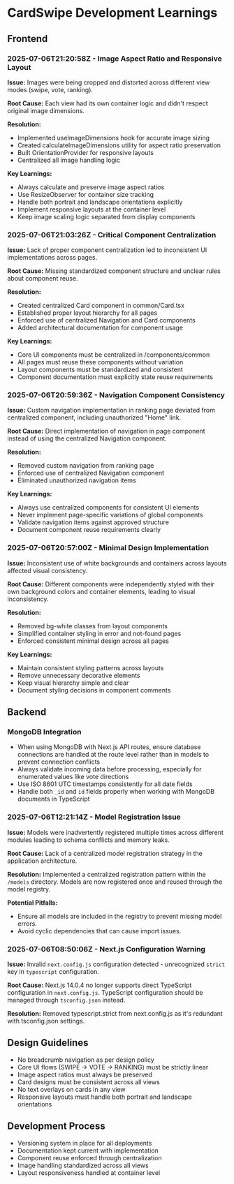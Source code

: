 # CardSwipe Development Learnings

## Frontend

### 2025-07-06T21:20:58Z - Image Aspect Ratio and Responsive Layout

**Issue:** Images were being cropped and distorted across different view modes (swipe, vote, ranking).

**Root Cause:** Each view had its own container logic and didn't respect original image dimensions.

**Resolution:**
- Implemented useImageDimensions hook for accurate image sizing
- Created calculateImageDimensions utility for aspect ratio preservation
- Built OrientationProvider for responsive layouts
- Centralized all image handling logic

**Key Learnings:**
- Always calculate and preserve image aspect ratios
- Use ResizeObserver for container size tracking
- Handle both portrait and landscape orientations explicitly
- Implement responsive layouts at the container level
- Keep image scaling logic separated from display components

### 2025-07-06T21:03:26Z - Critical Component Centralization

**Issue:** Lack of proper component centralization led to inconsistent UI implementations across pages.

**Root Cause:** Missing standardized component structure and unclear rules about component reuse.

**Resolution:**
- Created centralized Card component in common/Card.tsx
- Established proper layout hierarchy for all pages
- Enforced use of centralized Navigation and Card components
- Added architectural documentation for component usage

**Key Learnings:**
- Core UI components must be centralized in /components/common
- All pages must reuse these components without variation
- Layout components must be standardized and consistent
- Component documentation must explicitly state reuse requirements

### 2025-07-06T20:59:36Z - Navigation Component Consistency

**Issue:** Custom navigation implementation in ranking page deviated from centralized component, including unauthorized "Home" link.

**Root Cause:** Direct implementation of navigation in page component instead of using the centralized Navigation component.

**Resolution:**
- Removed custom navigation from ranking page
- Enforced use of centralized Navigation component
- Eliminated unauthorized navigation items

**Key Learnings:**
- Always use centralized components for consistent UI elements
- Never implement page-specific variations of global components
- Validate navigation items against approved structure
- Document component reuse requirements clearly

### 2025-07-06T20:57:00Z - Minimal Design Implementation

**Issue:** Inconsistent use of white backgrounds and containers across layouts affected visual consistency.

**Root Cause:** Different components were independently styled with their own background colors and container elements, leading to visual inconsistency.

**Resolution:**
- Removed bg-white classes from layout components
- Simplified container styling in error and not-found pages
- Enforced consistent minimal design across all pages

**Key Learnings:**
- Maintain consistent styling patterns across layouts
- Remove unnecessary decorative elements
- Keep visual hierarchy simple and clear
- Document styling decisions in component comments

## Backend

### MongoDB Integration
- When using MongoDB with Next.js API routes, ensure database connections are handled at the route level rather than in models to prevent connection conflicts
- Always validate incoming data before processing, especially for enumerated values like vote directions
- Use ISO 8601 UTC timestamps consistently for all date fields
- Handle both `_id` and `id` fields properly when working with MongoDB documents in TypeScript

### 2025-07-06T12:21:14Z - Model Registration Issue

**Issue:** Models were inadvertently registered multiple times across different modules leading to schema conflicts and memory leaks.

**Root Cause:** Lack of a centralized model registration strategy in the application architecture.

**Resolution:** Implemented a centralized registration pattern within the `/models` directory. Models are now registered once and reused through the model registry.

**Potential Pitfalls:**
- Ensure all models are included in the registry to prevent missing model errors.
- Avoid cyclic dependencies that can cause import issues.

### 2025-07-06T08:50:06Z - Next.js Configuration Warning

**Issue:** Invalid `next.config.js` configuration detected - unrecognized `strict` key in `typescript` configuration.

**Root Cause:** Next.js 14.0.4 no longer supports direct TypeScript configuration in `next.config.js`. TypeScript configuration should be managed through `tsconfig.json` instead.

**Resolution:** Removed typescript.strict from next.config.js as it's redundant with tsconfig.json settings.

## Design Guidelines

- No breadcrumb navigation as per design policy
- Core UI flows (SWIPE → VOTE → RANKING) must be strictly linear
- Image aspect ratios must always be preserved
- Card designs must be consistent across all views
- No text overlays on cards in any view
- Responsive layouts must handle both portrait and landscape orientations

## Development Process

- Versioning system in place for all deployments
- Documentation kept current with implementation
- Component reuse enforced through centralization
- Image handling standardized across all views
- Layout responsiveness handled at container level
